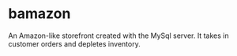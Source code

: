 # bamazon
An Amazon-like storefront created with the MySql server. It takes in customer orders and depletes inventory.
